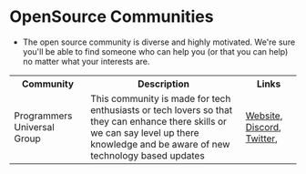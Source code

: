 # OpenSource Communities
- The open source community is diverse and highly motivated. We're sure you'll be able to find someone who can help you (or that you can help) no matter what your interests are.

<table>
  <tr>
    <th>Community</th>
    <th>Description</th>
    <th>Links</th>
  </tr>
  <tr>
    <td>Programmers Universal Group</td>
    <td>This community is made for tech enthusiasts or tech lovers so that they can enhance there skills or we can say level up there knowledge and be aware of new technology based updates</td>
    <td> <a href="https://www.pugroups.in/">Website</a>, <a href="http://discord.pugroups.in/">Discord</a>, <a href="https://twitter.com/PUGroups">Twitter</a>, </td>
  </tr>
</table>
